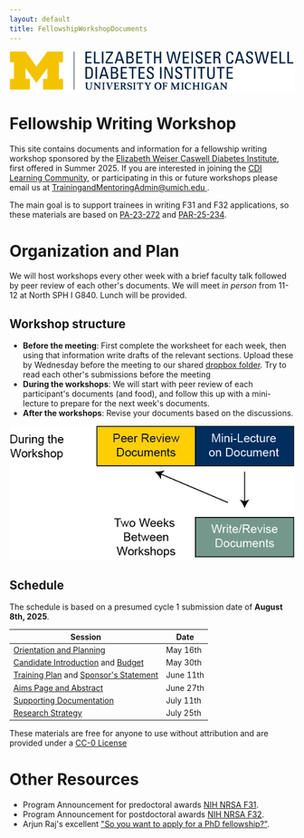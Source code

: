 ```yaml
---
layout: default
title: FellowshipWorkshopDocuments
---
```


[![Caswell Diabetes Institute Logo](cdi-logo.svg)](https://diabetes.med.umich.edu/)

# Fellowship Writing Workshop

This site contains documents and information for a fellowship writing workshop sponsored by the [Elizabeth Weiser Caswell Diabetes Institute](https://diabetes.med.umich.edu/), first offered in Summer 2025.  If you are interested in joining the [CDI Learning Community](https://diabetes.med.umich.edu/enrichment-training-funding/training-mentoring), or participating in this or future workshops please email us at [TrainingandMentoringAdmin@umich.edu ](mailto:TrainingandMentoringAdmin@umich.edu).


The main goal is to support trainees in writing F31 and F32 applications, so these materials are based on [PA-23-272](https://grants.nih.gov/grants/guide/pa-files/PA-23-272.html) and [PAR-25-234](https://grants.nih.gov/grants/guide/pa-files/PAR-25-234.html).

# Organization and Plan

We will host workshops every other week with a brief faculty talk followed by peer review of each other's documents.  We will meet *in person* from 11-12 at North SPH I G840.  Lunch will be provided.

## Workshop structure

* **Before the meeting**: First complete the worksheet for each week, then using that information write drafts of the relevant sections.  Upload these by Wednesday before the meeting to our shared [dropbox folder](https://www.dropbox.com/scl/fo/xuzkawkb5zwt9neu6tfnz/AAa9wY-1SMDd_i4EG4Md7Jc?rlkey=k6mla0hmrm7ki6sushehpno8a&st=kc7vfuva&dl=0).  Try to read each other's submissions before the meeting
* **During the workshops**: We will start with peer review of each participant's documents (and food), and follow this up with a mini-lecture to prepare for the next week's documents.
* **After the workshops**: Revise your documents based on the discussions.

![Timeline Diagram](Documents/Images/Workshop%20Structure.png)

## Schedule

The schedule is based on a presumed cycle 1 submission date of **August 8th, 2025**.

| Session | Date | 
| ------------- | ------------- |
| [Orientation and Planning](Timeline.md)  | May 16th |
| [Candidate Introduction](Candidate.md) and [Budget](Budget.md)| May 30th | 
| [Training Plan](Training_Plan.md) and [Sponsor's Statement](Sponsor_Statement.md) | June 11th | 
| [Aims Page and Abstract](Aims.md) |  June 27th | 
| [Supporting Documentation](Supporting_Documents) | July 11th |
| [Research Strategy](Research_Stragegy.md)| July 25th |

These materials are free for anyone to use without attribution and are provided under a [CC-0 License](LICENSE.md)

# Other Resources

* Program Announcement for predoctoral awards [NIH NRSA F31](https://grants.nih.gov/grants/guide/pa-files/PA-23-272.html).
* Program Announcement for postdoctoral awards [NIH NRSA F32](https://grants.nih.gov/grants/guide/pa-files/PA-23-262.html).
* Arjun Raj's excellent ["So you want to apply for a PhD fellowship?"](https://docs.google.com/document/d/1WTMW3LZl1ifpFE1ddH1lvfijmmMsFwZggwsuQcotV_A/edit).


